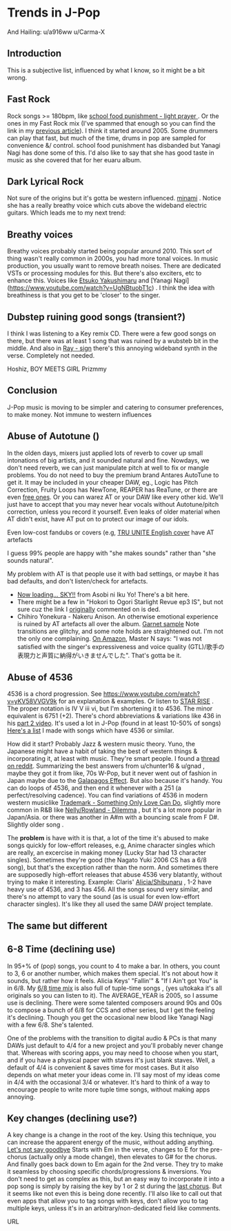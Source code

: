 # Trends in J-Pop

And Hailing:  u/a916ww u/Carma-X

Introduction
---
This is a subjective list, influenced by what I know, so it might be a bit wrong.

Fast Rock
---
Rock songs >= 180bpm, like [school food punishment - light prayer ](https://www.youtube.com/watch?v=2vOkageaKdk) . Or the ones in my Fast Rock mix (I've spammed that enough so you can find the link in my [previous article](https://github.com/junh1024/junh1024-Documents/blob/master/Music/G%23%20is%20the%20most%20emotional%20key%20for%20Anime%20music.md#definitions)). I think it started around 2005. Some drummers can play that fast, but much of the time, drums in pop are sampled for convenience &/ control. school food punishment has disbanded but Yanagi Nagi has done some of this. I'd also like to say that she has good taste in music as she covered that for her euaru album. 

Dark Lyrical Rock
---
Not sure of the origins but it's gotta be western influenced. [minami](https://www.youtube.com/watch?v=HIRiduzNLzQ) . Notice she has a really breathy voice which cuts above the wideband electric guitars. Which leads me to my next trend:

Breathy voices
---
Breathy voices probably started being popular around 2010. This sort of thing wasn't really common in 2000s, you had more tonal voices. In music production, you usually want to remove breath noises. There are dedicated VSTs or processing modules for this. But there's also exciters, etc to enhance this. Voices like [Etsuko Yakushimaru](https://www.youtube.com/watch?v=UHutOselSBE) and [Yanagi Nagi] (https://www.youtube.com/watch?v=UgNBtuobT1c) . I think the idea with breathiness is that you get to be 'closer' to the singer.

Dubstep ruining good songs (transient?)
---
I think I was listening to a Key remix CD. There were a few good songs on there, but there was at least 1 song that was ruined by a wubsteb bit in the middle. And also in [Ray - sign](https://www.youtube.com/watch?v=Mx8rYGl7XJg)  there's this annoying wideband synth in the verse. Completely not needed.

Hoshiz, BOY MEETS GIRL Prizmmy

Conclusion
---
J-Pop music is moving to be simpler and catering to consumer preferences, to make money. Not immune to western influences

Abuse of Autotune ()
---
In the olden days, mixers just applied lots of reverb to cover up small intonations of big artists, and it sounded natural and fine. Nowdays, we don't need reverb, we can just manipulate pitch at well to fix or mangle problems. You do not need to buy the premium brand Antares AutoTune to get it. It may be included in your cheaper DAW, eg., Logic has Pitch Correction, Fruity Loops has NewTone, REAPER has ReaTune, or there are even [free ones](https://cymatics.fm/blogs/production/free-autotune-vst-plugins). Or you can warez AT or your DAW like every other kid. We'll just have to accept that you may never hear vocals without Autotune/pitch correction, unless you record it yourself. Even leaks of older material when AT didn't exist, have AT put on to protect our image of our idols.


Even low-cost fandubs or covers (e.g, [TRU UNITE English cover](https://www.youtube.com/watch?v=ZjpuTUJEpxM) have AT artefacts

I guess 99% people are happy with "she makes sounds" rather than "she sounds natural".

My problem with AT is that people use it with bad settings, or maybe it has bad defaults, and don't listen/check for artefacts.

- [Now loading... SKY!!](https://youtu.be/9gi7Ss0yRgc?t=27) from Asobi ni Iku Yo! There's a bit here.
- There might be a few in "Hokori to Ogori Starlight Revue ep3 IS", but not sure cuz the link I [originally](https://www.youtube.com/watch?v=YF0fMuhuNHU) commented on is ded.
- Chihiro Yonekura - Nakeru Anison. An otherwise emotional experience is ruined by AT artefacts all over the album.  [Garnet sample](https://raw.githubusercontent.com/junh1024/junh1024-Documents/8957b730338629b07adbbb3d9e2ea32c50a70d8e/Music/10%20Garnet.mp3) Note transitions are glitchy, and some note holds are straightened out. I'm not the only one complaining. [On Amazon](https://www.amazon.com/Chihiro-Yonekura-Nakeru-Anison-BVCL-196/dp/B004GJ33D2), Master N says: "I was not satisfied with the singer's expressiveness and voice quality (GTL)/歌手の表現力と声質に納得がいきませんでした". That's gotta be it.


Abuse of 4536
---
4536 is a chord progression. See https://www.youtube.com/watch?v=yKV58VVGV9k for an explanation & examples. Or listen to [STAR RISE](https://www.youtube.com/watch?v=4UEviZAlufw) . The proper notation is IV V iii vi, but I'm shortening it to 4536. The minor equivalent is 6751 (+2). There's chord abbreviations & variations like 436 in his [part 2 video](https://www.youtube.com/watch?v=Ne_9UnKcSb4&t=41s). It's used a lot in J-Pop (found in at least 10-50% of songs) [Here's a list](https://pastebin.com/G0AUcZvp) I made with songs which have 4536 or similar.

How did it start? Probably Jazz & western music theory. Yuno, the Japanese might have a habit of taking the best of western things & incorporating it, at least with music.  They're smart people. I found a [thread on reddit](https://old.reddit.com/r/musictheory/comments/4jfwyr/why_is_this_chord_progression_so_common_in/). Summarizing the best answers from u/chunter16 & u/gnad , maybe they got it from like, 70s W-Pop, but it never went out of fashion in Japan maybe due to the [Galapagos Effect](https://en.wikipedia.org/wiki/Galapagos_effect). But also because it's handy. You can do loops of 4536, and then end it whenever with a 251 (a perfect/resolving cadence). You can find variations of 4536 in modern western musiclike [Trademark - Something Only Love Can Do](https://youtu.be/P_IGBqm4MA0?t=48), slightly more common in R&B like [Nelly/Rowland - Dilemma](https://www.youtube.com/watch?v=8WYHDfJDPDc) , but it's a lot more popular in Japan/Asia. or there was another in A#m with a bouncing scale from  F D#. Slightly older song .

The **problem** is have with it is that, a lot of the time it's abused to  make songs quickly for low-effort releases, e.g, Anime character singles which are really, an excercise in making money (Lucky Star had 13 character singles). Sometimes they're good (the Nagato Yuki 2006 CS has a 6/8 song), but that's the exception rather than the norm. And sometimes there are supposedly high-effort releases that abuse 4536 very blatantly, without trying to make it interesting. Example: Claris' [Alicia/Shibunaru](https://www.youtube.com/watch?v=q12kHKOYz_k) , 1-2 have heavy use of 4536, and 3 has 456. All the songs sound very similar, and there's no attempt to vary the sound (as is usual for even low-effort character singles). It's like they all used the same DAW project template.

The same but different
---


6-8 Time (declining use)
---
In 95+% of (pop) songs, you count to 4 to make a bar. In others, you count to 3, 6 or another number, which makes them special. It's not about how it sounds, but rather how it feels.  Alicia Keys' "Fallin'" & "If I Ain't got You" is in 6/8. My [6/8 time mix](https://hearthis.at/jzgmyrcb/6-8segue51k4/) is also full of tuple-time songs , (yes u/tokaka it's all originals so you can listen to it). The AVERAGE_YEAR is 2005, so I assume use is declining. There were some talented composers around 90s and 00s to compose a bunch of 6/8 for CCS and other series, but I get the feeling it's declining. Though you get the occasional new blood like Yanagi Nagi with a few 6/8. She's talented.

One of the problems with the transition to digital audio & PCs is that many DAWs just default to 4/4 for a new project and you'll probably never change that. Whereas with scoring apps, you may need to choose when you start, and if you have a physical paper with staves it's just blank staves. Well, a default of 4/4 is convenient & saves time for most cases. But it also depends on what meter your ideas come in. I'll say most of my ideas come in 4/4 with the occasional 3/4 or whatever. It's hard to think of a way to encourage people to write more tuple time songs, without making apps annoying.


Key changes (declining use?)
---
A key change is a change in the root of the key. Using this technique, you can increase the apparent energy of the music, without adding anything. [Let's not say goodbye](https://www.youtube.com/watch?v=b0CnFW1cqfQ)  Starts with Em in the verse, changes to E for the pre-chorus (actually only a mode change), then elevates to G# for the chorus. And finally goes back down to Em again for the 2nd verse. They try to make it seamless by choosing specific chords/progressions & inversions. You don't need to get as complex as this, but an easy way to incorporate it into a pop song is simply by raising the key by 1 or 2 st during the [last chorus](https://youtu.be/EgGnreyPmaQ?t=203). But it seems like not even this is being done recently. I'll also like to call out that even apps that allow you to tag  songs with keys, don't allow you to tag multiple keys, unless it's in an arbitrary/non-dedicated field like comments.


URL

